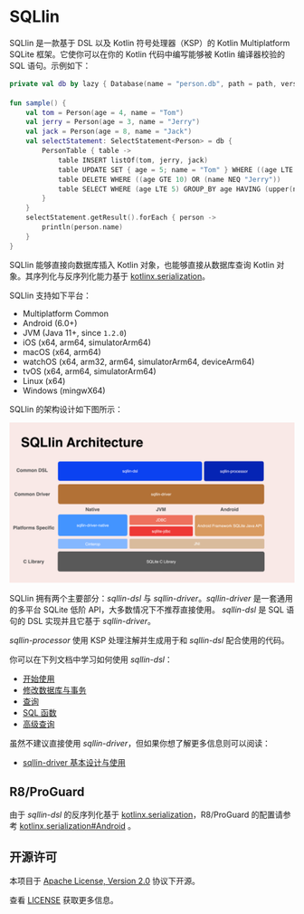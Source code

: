 # SQLlin

SQLlin 是一款基于 DSL 以及 Kotlin 符号处理器（KSP）的 Kotlin Multiplatform SQLite 框架。它使你可以在你的 Kotlin 代码中编写能够被 Kotlin 编译器校验的 SQL
语句。示例如下：

```kotlin
private val db by lazy { Database(name = "person.db", path = path, version = 1) }

fun sample() {
    val tom = Person(age = 4, name = "Tom")
    val jerry = Person(age = 3, name = "Jerry")
    val jack = Person(age = 8, name = "Jack")
    val selectStatement: SelectStatement<Person> = db {
        PersonTable { table ->
            table INSERT listOf(tom, jerry, jack)
            table UPDATE SET { age = 5; name = "Tom" } WHERE ((age LTE 5) AND (name NEQ "Tom"))
            table DELETE WHERE ((age GTE 10) OR (name NEQ "Jerry"))
            table SELECT WHERE (age LTE 5) GROUP_BY age HAVING (upper(name) EQ "TOM") ORDER_BY (age to DESC) LIMIT 2 OFFSET 1
        }
    }
    selectStatement.getResult().forEach { person ->
        println(person.name)
    }
}
```
SQLlin 能够直接向数据库插入 Kotlin 对象，也能够直接从数据库查询 Kotlin 对象。其序列化与反序列化能力基于 [kotlinx.serialization](https://github.com/Kotlin/kotlinx.serialization)。

SQLlin 支持如下平台：

- Multiplatform Common
- Android (6.0+)
- JVM (Java 11+, since `1.2.0`)
- iOS (x64, arm64, simulatorArm64)
- macOS (x64, arm64)
- watchOS (x64, arm32, arm64, simulatorArm64, deviceArm64)
- tvOS (x64, arm64, simulatorArm64)
- Linux (x64)
- Windows (mingwX64)

SQLlin 的架构设计如下图所示：

![sqllin-architecture](sqllin-architecture.png)

SQLlin 拥有两个主要部分：_sqllin-dsl_ 与 _sqllin-driver_。_sqllin-driver_ 是一套通用的多平台 SQLite 低阶 API，大多数情况下不推荐直接使用。
_sqllin-dsl_ 是 SQL 语句的 DSL 实现并且它基于 _sqllin-driver_。

_sqllin-processor_ 使用 KSP 处理注解并生成用于和 _sqllin-dsl_ 配合使用的代码。

你可以在下列文档中学习如何使用 _sqllin-dsl_：

- [开始使用](./sqllin-dsl/doc/getting-start-cn.md)
- [修改数据库与事务](./sqllin-dsl/doc/modify-database-and-transaction-cn.md)
- [查询](./sqllin-dsl/doc/query-cn.md)
- [SQL 函数](./sqllin-dsl/doc/sql-functions-cn.md)
- [高级查询](./sqllin-dsl/doc/advanced-query-cn.md)

虽然不建议直接使用 _sqllin-driver_，但如果你想了解更多信息则可以阅读：

- [sqllin-driver 基本设计与使用](./sqllin-driver/README_CN.md)

## R8/ProGuard

由于 _sqllin-dsl_ 的反序列化基于 [kotlinx.serialization](https://github.com/Kotlin/kotlinx.serialization)，R8/ProGuard 的配置请参考
[kotlinx.serialization#Android](https://github.com/Kotlin/kotlinx.serialization#Android) 。

## 开源许可

本项目于 [Apache License, Version 2.0](https://www.apache.org/licenses/LICENSE-2.0) 协议下开源。

查看 [LICENSE](LICENSE.txt) 获取更多信息。